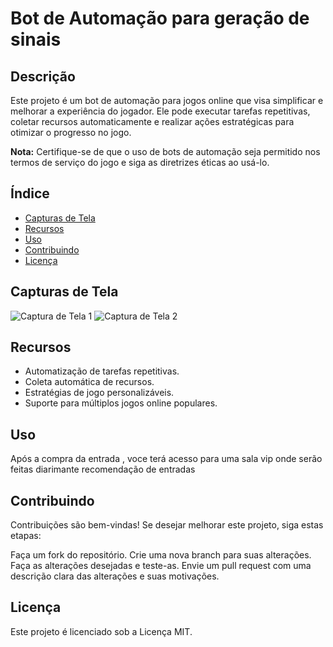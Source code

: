 # Bot de Automação para geração de sinais

## Descrição

Este projeto é um bot de automação para jogos online que visa simplificar e melhorar a experiência do jogador. Ele pode executar tarefas repetitivas, coletar recursos automaticamente e realizar ações estratégicas para otimizar o progresso no jogo.

**Nota:** Certifique-se de que o uso de bots de automação seja permitido nos termos de serviço do jogo e siga as diretrizes éticas ao usá-lo.

## Índice

- [Capturas de Tela](#capturas-de-tela)
- [Recursos](#recursos)
- [Uso](#uso)
- [Contribuindo](#contribuindo)
- [Licença](#licença)

## Capturas de Tela

![Captura de Tela 1](/screenshots/screenshot1.png)
![Captura de Tela 2](/screenshots/screenshot2.png)

## Recursos

- Automatização de tarefas repetitivas.
- Coleta automática de recursos.
- Estratégias de jogo personalizáveis.
- Suporte para múltiplos jogos online populares.

## Uso
Após a compra da entrada , voce terá acesso para uma sala vip onde serão feitas diarimante recomendação de entradas

## Contribuindo
Contribuições são bem-vindas! Se desejar melhorar este projeto, siga estas etapas:

Faça um fork do repositório.
Crie uma nova branch para suas alterações.
Faça as alterações desejadas e teste-as.
Envie um pull request com uma descrição clara das alterações e suas motivações.

## Licença
Este projeto é licenciado sob a Licença MIT.
